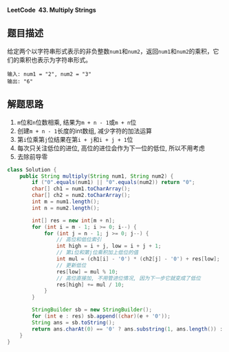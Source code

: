**LeetCode&nbsp;&nbsp;43. Multiply Strings**

## 题目描述

给定两个以字符串形式表示的非负整数`num1`和`num2`，返回`num1`和`num2`的乘积，它们的乘积也表示为字符串形式。

```
输入: num1 = "2", num2 = "3"
输出: "6"
```

## 解题思路

1. `m`位和`n`位数相乘, 结果为`m + n - 1`或`m + n`位
2. 创建`m + n - 1`长度的int数组, 减少字符的加法运算
3. 第`i`位乘第`j`位结果在第`i + j`和`i + j + 1`位
4. 每次只关注低位的进位, 高位的进位会作为下一位的低位, 所以不用考虑
5. 去除前导零

```java
class Solution {
    public String multiply(String num1, String num2) {
        if ("0".equals(num1) || "0".equals(num2)) return "0";
        char[] ch1 = num1.toCharArray();
        char[] ch2 = num2.toCharArray();
        int m = num1.length();
        int n = num2.length();

        int[] res = new int[m + n];
        for (int i = m - 1; i >= 0; i--) {
            for (int j = n - 1; j >= 0; j--) {
                // 高位和低位索引
                int high = i + j, low = i + j + 1;
                // 第i位和第j位乘积加上低位的值
                int mul = (ch1[i] - '0') * (ch2[j] - '0') + res[low];
                // 更新低位
                res[low] = mul % 10;
                // 高位直接加, 不用管进位情况, 因为下一步它就变成了低位
                res[high] += mul / 10;
            }
        }

        StringBuilder sb = new StringBuilder();
        for (int e : res) sb.append((char)(e + '0'));
        String ans = sb.toString();
        return ans.charAt(0) == '0' ? ans.substring(1, ans.length()) : ans;
    }
}
```